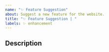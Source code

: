 ```yaml
---
name: "✨ Feature Suggestion"
about: Suggest a new feature for the website.
title: "✨ Feature Suggestion | "
labels: ✨ enhancement
---
```


## Description

